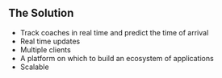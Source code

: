 <section data-state="green">
  <div class="pic_bg">
    <h2>The Solution</h2>
    <ul>
      <li>Track coaches in real time and predict the time of arrival</li>
      <li>Real time updates</li>
      <li>Multiple clients </li>
      <li>A platform on which to build an ecosystem of applications</li>
      <li>Scalable</li>
    </ul>
  </div>
</section>
